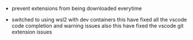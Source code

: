 - prevent extensions from being downloaded everytime

- switched to using wsl2 with dev containers
this have fixed all the vscode code completion and warning issues
also this have fixed the vscode git extension issues

